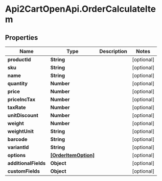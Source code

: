 # Api2CartOpenApi.OrderCalculateItem

## Properties

Name | Type | Description | Notes
------------ | ------------- | ------------- | -------------
**productId** | **String** |  | [optional] 
**sku** | **String** |  | [optional] 
**name** | **String** |  | [optional] 
**quantity** | **Number** |  | [optional] 
**price** | **Number** |  | [optional] 
**priceIncTax** | **Number** |  | [optional] 
**taxRate** | **Number** |  | [optional] 
**unitDiscount** | **Number** |  | [optional] 
**weight** | **Number** |  | [optional] 
**weightUnit** | **String** |  | [optional] 
**barcode** | **String** |  | [optional] 
**variantId** | **String** |  | [optional] 
**options** | [**[OrderItemOption]**](OrderItemOption.md) |  | [optional] 
**additionalFields** | **Object** |  | [optional] 
**customFields** | **Object** |  | [optional] 


